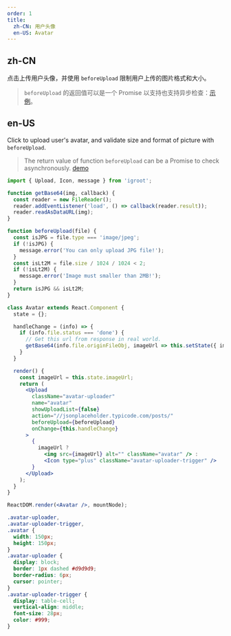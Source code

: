```yaml
---
order: 1
title:
  zh-CN: 用户头像
  en-US: Avatar
---
```


## zh-CN

点击上传用户头像，并使用 `beforeUpload` 限制用户上传的图片格式和大小。

> `beforeUpload` 的返回值可以是一个 Promise 以支持也支持异步检查：[示例](http://react-component.github.io/upload/examples/beforeUpload.html)。

## en-US

Click to upload user's avatar, and validate size and format of picture with `beforeUpload`.

> The return value of function `beforeUpload` can be a Promise to check asynchronously. [demo](http://react-component.github.io/upload/examples/beforeUpload.html)

````jsx
import { Upload, Icon, message } from 'igroot';

function getBase64(img, callback) {
  const reader = new FileReader();
  reader.addEventListener('load', () => callback(reader.result));
  reader.readAsDataURL(img);
}

function beforeUpload(file) {
  const isJPG = file.type === 'image/jpeg';
  if (!isJPG) {
    message.error('You can only upload JPG file!');
  }
  const isLt2M = file.size / 1024 / 1024 < 2;
  if (!isLt2M) {
    message.error('Image must smaller than 2MB!');
  }
  return isJPG && isLt2M;
}

class Avatar extends React.Component {
  state = {};

  handleChange = (info) => {
    if (info.file.status === 'done') {
      // Get this url from response in real world.
      getBase64(info.file.originFileObj, imageUrl => this.setState({ imageUrl }));
    }
  }

  render() {
    const imageUrl = this.state.imageUrl;
    return (
      <Upload
        className="avatar-uploader"
        name="avatar"
        showUploadList={false}
        action="//jsonplaceholder.typicode.com/posts/"
        beforeUpload={beforeUpload}
        onChange={this.handleChange}
      >
        {
          imageUrl ?
            <img src={imageUrl} alt="" className="avatar" /> :
            <Icon type="plus" className="avatar-uploader-trigger" />
        }
      </Upload>
    );
  }
}

ReactDOM.render(<Avatar />, mountNode);
````

````css
.avatar-uploader,
.avatar-uploader-trigger,
.avatar {
  width: 150px;
  height: 150px;
}
.avatar-uploader {
  display: block;
  border: 1px dashed #d9d9d9;
  border-radius: 6px;
  cursor: pointer;
}
.avatar-uploader-trigger {
  display: table-cell;
  vertical-align: middle;
  font-size: 28px;
  color: #999;
}
````
